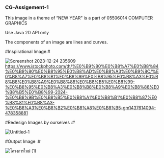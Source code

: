 ### CG-Assigement-1 ###
This image in a theme of “NEW YEAR" is a part of 05506014 COMPUTER GRAPHICS

Use Java 2D API only

The components of an image are lines and curves.



#Inspirational Image:#

![Screenshot 2023-12-24 235609](https://github.com/Bobby9326/CG-Assigement-1/assets/95424584/ead90ba9-ea21-4b75-a41a-54a36af4f4ad)
https://www.istockphoto.com/th/%E0%B9%80%E0%B8%A7%E0%B8%84%E0%B9%80%E0%B8%95%E0%B8%AD%E0%B8%A3%E0%B9%8C/%E0%B8%A7%E0%B8%B1%E0%B8%99%E0%B8%95%E0%B8%A3%E0%B8%B8%E0%B8%A9%E0%B8%88%E0%B8%B5%E0%B8%99-%E0%B8%95%E0%B8%A3%E0%B8%B8%E0%B8%A9%E0%B8%88%E0%B8%B5%E0%B8%99-2024-%E0%B8%9B%E0%B8%B5%E0%B8%A1%E0%B8%B1%E0%B8%87%E0%B8%81%E0%B8%A3-%E0%B8%A3%E0%B8%B2%E0%B8%A8%E0%B8%B5-gm1437614094-478358881

#Redesign Images by ourselves :#

![Untitled-1](https://github.com/Bobby9326/CG-Assigement-1/assets/95424584/686b5763-d17c-45dd-a227-da1cd9ebe6dc)


#Output Image :#

![โครงการใหม่ (1)](https://github.com/Bobby9326/CG-Assigement-1/assets/95424584/78cc1e86-079e-4862-8505-3521bc4784c3)
